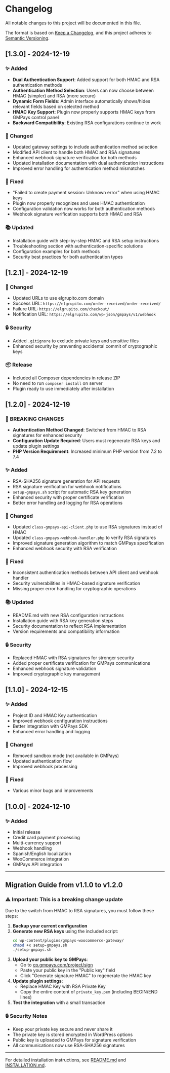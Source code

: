 # Changelog

All notable changes to this project will be documented in this file.

The format is based on [Keep a Changelog](https://keepachangelog.com/en/1.0.0/),
and this project adheres to [Semantic Versioning](https://semver.org/spec/v2.0.0.html).

## [1.3.0] - 2024-12-19

### ✨ Added
- **Dual Authentication Support**: Added support for both HMAC and RSA authentication methods
- **Authentication Method Selection**: Users can now choose between HMAC (simpler) and RSA (more secure)
- **Dynamic Form Fields**: Admin interface automatically shows/hides relevant fields based on selected method
- **HMAC Key Support**: Plugin now properly supports HMAC keys from GMPays control panel
- **Backward Compatibility**: Existing RSA configurations continue to work

### 🔧 Changed
- Updated gateway settings to include authentication method selection
- Modified API client to handle both HMAC and RSA signatures
- Enhanced webhook signature verification for both methods
- Updated installation documentation with dual authentication instructions
- Improved error handling for authentication method mismatches

### 🐛 Fixed
- "Failed to create payment session: Unknown error" when using HMAC keys
- Plugin now properly recognizes and uses HMAC authentication
- Configuration validation now works for both authentication methods
- Webhook signature verification supports both HMAC and RSA

### 📚 Updated
- Installation guide with step-by-step HMAC and RSA setup instructions
- Troubleshooting section with authentication-specific solutions
- Configuration examples for both methods
- Security best practices for both authentication types

## [1.2.1] - 2024-12-19

### 🔧 Changed
- Updated URLs to use elgrupito.com domain
- Success URL: `https://elgrupito.com/order-received/order-received/`
- Failure URL: `https://elgrupito.com/checkout/`
- Notification URL: `https://elgrupito.com/wp-json/gmpays/v1/webhook`

### 🔒 Security
- Added `.gitignore` to exclude private keys and sensitive files
- Enhanced security by preventing accidental commit of cryptographic keys

### 📦 Release
- Included all Composer dependencies in release ZIP
- No need to run `composer install` on server
- Plugin ready to use immediately after installation

## [1.2.0] - 2024-12-19

### 🚨 BREAKING CHANGES
- **Authentication Method Changed**: Switched from HMAC to RSA signatures for enhanced security
- **Configuration Update Required**: Users must regenerate RSA keys and update plugin settings
- **PHP Version Requirement**: Increased minimum PHP version from 7.2 to 7.4

### ✨ Added
- RSA-SHA256 signature generation for API requests
- RSA signature verification for webhook notifications
- `setup-gmpays.sh` script for automatic RSA key generation
- Enhanced security with proper certificate verification
- Better error handling and logging for RSA operations

### 🔧 Changed
- Updated `class-gmpays-api-client.php` to use RSA signatures instead of HMAC
- Updated `class-gmpays-webhook-handler.php` to verify RSA signatures
- Improved signature generation algorithm to match GMPays specification
- Enhanced webhook security with RSA verification

### 🐛 Fixed
- Inconsistent authentication methods between API client and webhook handler
- Security vulnerabilities in HMAC-based signature verification
- Missing proper error handling for cryptographic operations

### 📚 Updated
- README.md with new RSA configuration instructions
- Installation guide with RSA key generation steps
- Security documentation to reflect RSA implementation
- Version requirements and compatibility information

### 🔒 Security
- Replaced HMAC with RSA signatures for stronger security
- Added proper certificate verification for GMPays communications
- Enhanced webhook signature validation
- Improved cryptographic key management

## [1.1.0] - 2024-12-15

### ✨ Added
- Project ID and HMAC Key authentication
- Improved webhook configuration instructions
- Better integration with GMPays SDK
- Enhanced error handling and logging

### 🔧 Changed
- Removed sandbox mode (not available in GMPays)
- Updated authentication flow
- Improved webhook processing

### 🐛 Fixed
- Various minor bugs and improvements

## [1.0.0] - 2024-12-10

### ✨ Added
- Initial release
- Credit card payment processing
- Multi-currency support
- Webhook handling
- Spanish/English localization
- WooCommerce integration
- GMPays API integration

---

## Migration Guide from v1.1.0 to v1.2.0

### ⚠️ Important: This is a breaking change update

Due to the switch from HMAC to RSA signatures, you must follow these steps:

1. **Backup your current configuration**
2. **Generate new RSA keys** using the included script:
   ```bash
   cd wp-content/plugins/gmpays-woocommerce-gateway/
   chmod +x setup-gmpays.sh
   ./setup-gmpays.sh
   ```
3. **Upload your public key to GMPays**:
   - Go to [cp.gmpays.com/project/sign](https://cp.gmpays.com/project/sign)
   - Paste your public key in the "Public key" field
   - Click "Generate signature HMAC" to regenerate the HMAC key
4. **Update plugin settings**:
   - Replace HMAC Key with RSA Private Key
   - Copy the entire content of `private_key.pem` (including BEGIN/END lines)
5. **Test the integration** with a small transaction

### 🔒 Security Notes
- Keep your private key secure and never share it
- The private key is stored encrypted in WordPress options
- Public key is uploaded to GMPays for signature verification
- All communications now use RSA-SHA256 signatures

---

For detailed installation instructions, see [README.md](README.md) and [INSTALLATION.md](INSTALLATION.md).
